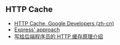 ## HTTP Cache

* [HTTP Cache, Google Developers (zh-cn)]( https://developers.google.com/web/fundamentals/performance/optimizing-content-efficiency/http-caching?hl=zh-cn)
* [Express' approach](http://evanhahn.com/express-dot-static-deep-dive/)
* [写给后端程序员的 HTTP 缓存原理介绍](http://www.pcpop.com/doc/1/1651/1651578.shtml)
